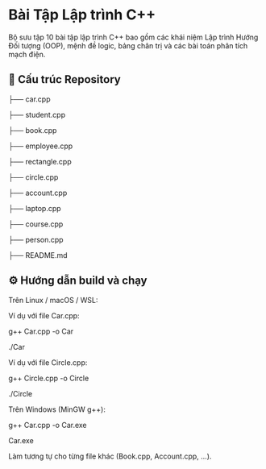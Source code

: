 # Bài Tập Lập trình C++

Bộ sưu tập 10 bài tập lập trình C++ bao gồm các khái niệm Lập trình Hướng Đối tượng (OOP), mệnh đề logic, bảng chân trị và các bài toán phân tích mạch điện.

## 📁 Cấu trúc Repository
├── car.cpp

├── student.cpp

├── book.cpp 

├── employee.cpp 

├── rectangle.cpp 

├── circle.cpp 

├── account.cpp 

├── laptop.cpp 

├── course.cpp

├── person.cpp 

├── README.md 

## ⚙️ Hướng dẫn build và chạy

Trên Linux / macOS / WSL:

Ví dụ với file Car.cpp:

g++ Car.cpp -o Car

./Car

Ví dụ với file Circle.cpp:

g++ Circle.cpp -o Circle

./Circle

Trên Windows (MinGW g++):

g++ Car.cpp -o Car.exe

Car.exe

Làm tương tự cho từng file khác (Book.cpp, Account.cpp, …).
